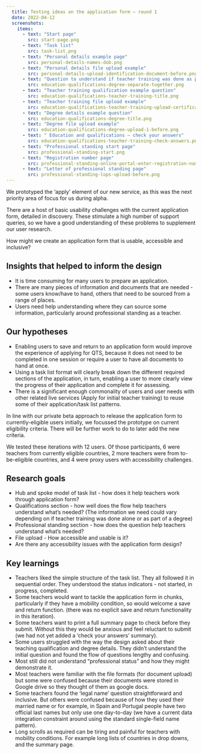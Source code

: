 ```yaml
---
  title: Testing ideas on the application form – round 1
  date: 2022-04-12
  screenshots:
    items:
      - text: "Start page"
        src: start-page.png
      - text: "Task list"
        src: task-list.png
      - text: "Personal details example page"
        src: personal-details-names-dob.png
      - text: "Personal details file upload example"
        src: personal-details-upload-identification-document-before.png
      - text: "Question to understand if teacher training was done as part of a degree"
        src: education-qualifications-degree-separate-together.png
      - text: "Teacher training qualification example question"
        src: education-qualifications-teacher-training-title.png
      - text: "Teacher training file upload example"
        src: education-qualifications-teacher-training-upload-certificate-before.png
      - text: "Degree details example question"
        src: education-qualifications-degree-title.png
      - text: "Degree file upload example"
        src: education-qualifications-degree-upload-1-before.png
      - text: " Education and qualifications – check your answers"
        src: education-qualifications-teacher-training-check-answers.png
      - text: "Professional standing start page"
        src: professional-standing-start.png
      - text: "Registration number page"
        src: professional-standing-online-portal-enter-registration-number.png
      - text: "Letter of professional standing page"
        src: professional-standing-lops-upload-before.png
---
```


We prototyped the ‘apply’  element of our new service, as this was the next priority area of focus for us during alpha. 

There are a host of basic usability challenges with the current application form, detailed in discovery. These stimulate a high number of support queries, so we have a good understanding of these problems to supplement our user research.

How might we create an application form that is usable, accessible and inclusive?

## Insights that helped to inform the design 

- It is time consuming for many users to prepare an application. 
- There are many pieces of information and documents that are needed - some users know/have to hand, others that need to be sourced from a range of places.
- Users need help understanding where they can source some information, particularly around professional standing as a teacher.

## Our hypotheses

- Enabling users to save and return to an application form would improve the experience of applying for QTS, because it does not need to be completed in one session or require a user to have all documents to hand at once.
- Using a task list format will clearly break down the different required sections of the application, in turn, enabling a user to more clearly view the progress of their application and complete it for assessing.
- There is a significant enough commonality of users and user needs with other related live services (Apply for initial teacher training) to reuse some of their application/task list patterns. 

In line with our private beta approach to release the application form to currently-eligible users initially, we focussed the prototype on current eligibility criteria. There will be further work to do to later add the new criteria. 

We tested these iterations with 12 users. Of those participants, 6 were teachers from currently eligible countries, 2 more teachers were from to-be-eligible countries, and 4 were proxy users with accessibility challenges. 


## Research goals

- Hub and spoke model of task list - how does it help teachers work through application form?
- Qualifications section - how well does the flow help teachers understand what’s needed? (The information we need could vary depending on if teacher training was done alone or as part of a degree)
- Professional standing section - how does the question help teachers understand what’s needed?
- File upload - How accessible and usable is it?
- Are there any accessibility issues with the application form design?

## Key learnings

- Teachers liked the simple structure of the task list. They all followed it in sequential order. They understood the status indicators - not started, in progress, completed.
- Some teachers would want to tackle the application form in chunks, particularly if they have a mobility condition, so would welcome a save and return function. (there was no explicit save and return functionality in this iteration). 
- Some teachers want to print a full summary page to check before they submit. Without this they would be anxious and feel reluctant to submit (we had not yet added a ‘check your answers’ summary). 
- Some users struggled with the way the design asked about their teaching qualification and degree details. They didn’t understand the initial question and found the flow of questions lengthy and confusing.
- Most still did not understand  “professional status” and how they might demonstrate it.
- Most teachers were familiar with the file formats (for document upload) but some were confused because their documents were stored in Google drive so they thought of them as google docs.
- Some teachers found the ‘legal name’ question straightforward and inclusive. But others were confused because of how they used their married name or for example, in Spain and Portugal people have two official last names but only use one day-to-day (we have a current  data integration constraint around using the standard single-field name pattern).
- Long scrolls as required can be tiring and painful for teachers with mobility conditions. For example long lists of countries in drop downs, and the summary page.
